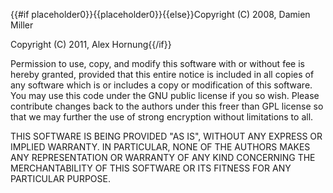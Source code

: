 {{#if placeholder0}}{{placeholder0}}{{else}}Copyright (C) 2008, Damien Miller
            
Copyright (C) 2011, Alex Hornung{{/if}}

 Permission to use, copy, and modify this software with or without fee is hereby granted, provided that this entire notice is included in all copies of any software which is or includes a copy or modification of this software. You may use this code under the GNU public license if you so wish. Please contribute changes back to the authors under this freer than GPL license so that we may further the use of strong encryption without limitations to all.

 THIS SOFTWARE IS BEING PROVIDED &quot;AS IS&quot;, WITHOUT ANY EXPRESS OR IMPLIED WARRANTY. IN PARTICULAR, NONE OF THE AUTHORS MAKES ANY REPRESENTATION OR WARRANTY OF ANY KIND CONCERNING THE MERCHANTABILITY OF THIS SOFTWARE OR ITS FITNESS FOR ANY PARTICULAR PURPOSE.